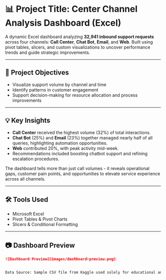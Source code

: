 # 📊  Project Title: Center Channel Analysis Dashboard (Excel)

A dynamic Excel dashboard analyzing **32,941 inbound support requests** across four channels: **Call Center**, **Chat Bot**, **Email**, and **Web**. Built using pivot tables, slicers, and custom visualizations to uncover performance trends and guide strategic improvements.

---

## 🎯 Project Objectives

- Visualize support volume by channel and time
- Identify patterns in customer engagement
- Support decision-making for resource allocation and process improvements

---

## 💡 Key Insights

- **Call Center** received the highest volume (32%) of total interactions.
- **Chat Bot** (25%) and **Email** (23%) together managed nearly half of all queries, highlighting automation opportunities.
- **Web** contributed 20%, with peak activity mid-week.
- Recommendations included boosting chatbot support and refining escalation procedures.

The dashboard tells more than just call volumes - it reveals operational gaps, customer pain points, and opportunities to elevate service experience across all channels.

---

## 🛠️ Tools Used

- Microsoft Excel  
- Pivot Tables & Pivot Charts  
- Slicers & Conditional Formatting  

---

## 📷 Dashboard Preview

```markdown
![Dashboard Preview](images/dashboard-preview.png)


Data Source: Sample CSV file from Kaggle used solely for educational and portfolio purposes.





